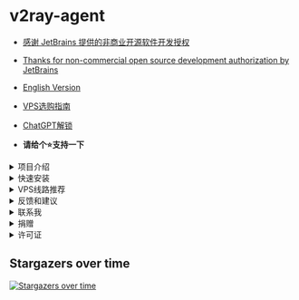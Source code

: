 # v2ray-agent

- [感谢 JetBrains 提供的非商业开源软件开发授权](https://www.jetbrains.com/?from=v2ray-agent)
- [Thanks for non-commercial open source development authorization by JetBrains](https://www.jetbrains.com/?from=v2ray-agent)

- [English Version](https://github.com/StevenHowardRKS/v2-agent/blob/master/documents/en/README_EN.md)
- [VPS选购指南](https://www.v2ray-agent.com/archives/1679975663984)
- [ChatGPT解锁](https://www.v2ray-agent.com/archives/olinkshen-du-ce-ping)

- **请给个⭐支持一下**

<details><summary>项目介绍</summary>
<br/>

- Xray-core/v2ray-core一键安装脚本
- 支持多种传输协议，包括VLESS、VMess、Trojan和Hysteria，支持多种协议组合。
- 支持自动申请和更新SSL证书，并且提供了一个伪装站点。详情请查看[官方网站](https://www.v2ray-agent.com/archives/1679931532764)
- [支持无需域名的VLESS Reality特性](https://www.v2ray-agent.com/archives/1680104902581)
- [脚本使用教程推荐](https://www.v2ray-agent.com/categories/jiao-cheng)
- [Reality教程和介绍【推荐阅读】](https://www.v2ray-agent.com/archives/1680104902581)
</details>


<details><summary>快速安装</summary>
<br/>

## 1.安装脚本

- 支持快捷方式启动，安装完毕后，shell输入【**vasma**】即可打开脚本，脚本执行路径[**/etc/v2ray-agent/install.sh**]

- Github

```
wget -P /root -N --no-check-certificate "https://raw.githubusercontent.com/StevenHowardRKS/v2-agent/master/install.sh" && chmod 700 /root/install.sh && /root/install.sh
```

- 官方网站【备用】
```
wget -P /root -N --no-check-certificate "https://www.v2ray-agent.com/v2ray-agent/install.sh" && chmod 700 /root/install.sh && /root/install.sh
```
## [2.搭建教程](https://www.v2ray-agent.com/archives/1682491479771)

</details>

<details><summary>VPS线路推荐</summary>
<br/>

> 推荐使用以下VPS线路，您将享受到更优质的使用体验。即使再好的协议也比不上一个高品质的VPS。因此，推荐以下VPS线路

- [CN2 GIA](https://www.v2ray-agent.com/categories/vps)
- [AS9929](https://www.v2ray-agent.com/categories/vps)
- [AS4837](https://www.v2ray-agent.com/categories/vps)
- [日本软银](https://www.v2ray-agent.com/categories/vps)
- [CMI](https://www.v2ray-agent.com/categories/vps)
</details>

<details><summary>反馈和建议</summary>
<br/>

- 如果您在使用过程中遇到任何问题或者有任何建议，欢迎在这里提交[issue](https://github.com/StevenHowardRKS/v2-agent/issues)，或者[加入](https://t.me/technologyshare)这个电报群进行交流。
</details>

<details><summary>联系我</summary>
<br/>

- [官方网站](https://www.v2ray-agent.com/)、[Telegram群](https://t.me/technologyshare)、[Telegram Channel](https://t.me/v2rayAgentChannel)
</details>

<details><summary>捐赠</summary>
<br/>

- 感谢您对开源项目的关注和支持。一直在努力开发和完善这个项目。如果您觉得这个项目对您有帮助，欢迎通过以下方式进行捐赠。

[购买VPS捐赠](https://www.v2ray-agent.com/categories/vps)

[通过虚拟币向我捐赠](https://www.v2ray-agent.com/1679123834836)

</details>


<details><summary>许可证</summary>
<br/>

[AGPL-3.0](https://github.com/StevenHowardRKS/v2-agent/blob/master/LICENSE)

</details>


## Stargazers over time

[![Stargazers over time](https://starchart.cc/StevenHowardRKS/v2-agent.svg)](https://starchart.cc/StevenHowardRKS/v2-agent)
